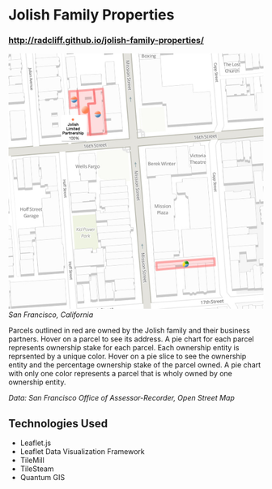 # Jolish Family Properties
### http://radcliff.github.io/jolish-family-properties/

![subset of Jolish-owned properties in the Mission](mission-properties.jpg)  
*San Francisco, California*


Parcels outlined in red are owned by the Jolish family and their business partners. Hover on a parcel to see its address. A pie chart for each parcel represents ownership stake for each parcel. Each ownership entity is reprsented by a unique color. Hover on a pie slice to see the ownership entity and the percentage ownership stake of the parcel owned. A pie chart with only one color represents a parcel that is wholy owned by one ownership entity.

*Data: San Francisco Office of Assessor-Recorder, Open Street Map*

## Technologies Used
- Leaflet.js
- Leaflet Data Visualization Framework
- TileMill
- TileSteam
- Quantum GIS
